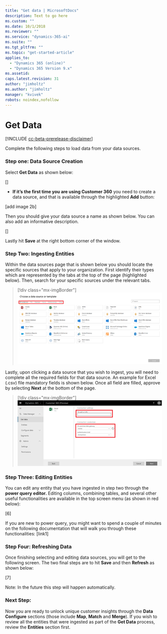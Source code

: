 ```yaml
---
title: "Get data | MicrosoftDocs"
description: Text to go here
ms.custom: ""
ms.date: 10/1/2018
ms.reviewer: ""
ms.service: "dynamics-365-ai"
ms.suite: ""
ms.tgt_pltfrm: ""
ms.topic: "get-started-article"
applies_to: 
  - "Dynamics 365 (online)"
  - "Dynamics 365 Version 9.x"
ms.assetid: 
caps.latest.revision: 31
author: "jimholtz"
ms.author: "jimholtz"
manager: "kvivek"
robots: noindex,nofollow
---
```

# Get Data

[!INCLUDE [cc-beta-prerelease-disclaimer](../includes/cc-beta-prerelease-disclaimer.md)]

Complete the following steps to load data from your data sources.

### Step one: Data Source Creation

Select **Get Data** as shown below: 

[]

- **If it’s the first time you are using Customer 360** you need to create a data source, and that is available through the highlighted **Add** button:

[add image 2b]

Then you should give your data source a name as shown below. You can also add an informative description.

[]

Lastly hit **Save** at the right bottom corner of the window. 

### Step Two: Ingesting Entities 

Within the data sources page that is shown below you should locate the specific sources that apply to your organization. First identify their types which are represented by the tabs at the top of the page (highlighted below). Then, search for your specific sources under the relevant tabs.

> [!div class="mx-imgBorder"] 
> ![](media/choose-data-source-menu.png "Data source menu")

Lastly, upon clicking a data source that you wish to ingest, you will need to complete all the required fields for that data source. An example for Excel (.csv) file mandatory fields is shown below. Once all field are filled, approve by selecting **Next** at the bottom of the page.

> [!div class="mx-imgBorder"] 
> ![](media/connection-settings.png "Connection settings")

### Step Three: Editing Entities

You can edit any entity that you have ingested in step two through the **power query editor.**
Editing columns, combining tables, and several other useful functionalities are available in the top screen menu (as shown in red below):
    
[6]
     
If you are new to power query, you might want to spend a couple of minutes on the following documentation that will walk you through these functionalities:
[link1]

### Step Four: Refreshing Data

Once finishing selecting and editing data sources, you will get to the following screen. The two final steps are to hit **Save** and then **Refresh** as shown below:

[7]

Note: In the future this step will happen automatically. 

### Next Step: 

Now you are ready to unlock unique customer insights through the **Data Configure** sections (those include **Map**, **Match** and **Merge**). If you wish to review all the entities that were ingested as part of the **Get Data** process, review the **Entities** section first. 

